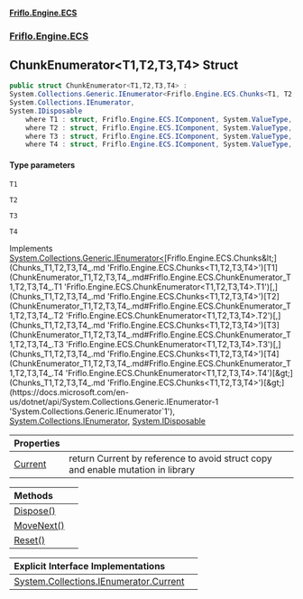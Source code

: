 #### [Friflo.Engine.ECS](index.md 'index')
### [Friflo.Engine.ECS](Friflo.Engine.ECS.md 'Friflo.Engine.ECS')

## ChunkEnumerator<T1,T2,T3,T4> Struct

```csharp
public struct ChunkEnumerator<T1,T2,T3,T4> :
System.Collections.Generic.IEnumerator<Friflo.Engine.ECS.Chunks<T1, T2, T3, T4>>,
System.Collections.IEnumerator,
System.IDisposable
    where T1 : struct, Friflo.Engine.ECS.IComponent, System.ValueType, System.ValueType
    where T2 : struct, Friflo.Engine.ECS.IComponent, System.ValueType, System.ValueType
    where T3 : struct, Friflo.Engine.ECS.IComponent, System.ValueType, System.ValueType
    where T4 : struct, Friflo.Engine.ECS.IComponent, System.ValueType, System.ValueType
```
#### Type parameters

<a name='Friflo.Engine.ECS.ChunkEnumerator_T1,T2,T3,T4_.T1'></a>

`T1`

<a name='Friflo.Engine.ECS.ChunkEnumerator_T1,T2,T3,T4_.T2'></a>

`T2`

<a name='Friflo.Engine.ECS.ChunkEnumerator_T1,T2,T3,T4_.T3'></a>

`T3`

<a name='Friflo.Engine.ECS.ChunkEnumerator_T1,T2,T3,T4_.T4'></a>

`T4`

Implements [System.Collections.Generic.IEnumerator&lt;](https://docs.microsoft.com/en-us/dotnet/api/System.Collections.Generic.IEnumerator-1 'System.Collections.Generic.IEnumerator`1')[Friflo.Engine.ECS.Chunks&lt;](Chunks_T1,T2,T3,T4_.md 'Friflo.Engine.ECS.Chunks<T1,T2,T3,T4>')[T1](ChunkEnumerator_T1,T2,T3,T4_.md#Friflo.Engine.ECS.ChunkEnumerator_T1,T2,T3,T4_.T1 'Friflo.Engine.ECS.ChunkEnumerator<T1,T2,T3,T4>.T1')[,](Chunks_T1,T2,T3,T4_.md 'Friflo.Engine.ECS.Chunks<T1,T2,T3,T4>')[T2](ChunkEnumerator_T1,T2,T3,T4_.md#Friflo.Engine.ECS.ChunkEnumerator_T1,T2,T3,T4_.T2 'Friflo.Engine.ECS.ChunkEnumerator<T1,T2,T3,T4>.T2')[,](Chunks_T1,T2,T3,T4_.md 'Friflo.Engine.ECS.Chunks<T1,T2,T3,T4>')[T3](ChunkEnumerator_T1,T2,T3,T4_.md#Friflo.Engine.ECS.ChunkEnumerator_T1,T2,T3,T4_.T3 'Friflo.Engine.ECS.ChunkEnumerator<T1,T2,T3,T4>.T3')[,](Chunks_T1,T2,T3,T4_.md 'Friflo.Engine.ECS.Chunks<T1,T2,T3,T4>')[T4](ChunkEnumerator_T1,T2,T3,T4_.md#Friflo.Engine.ECS.ChunkEnumerator_T1,T2,T3,T4_.T4 'Friflo.Engine.ECS.ChunkEnumerator<T1,T2,T3,T4>.T4')[&gt;](Chunks_T1,T2,T3,T4_.md 'Friflo.Engine.ECS.Chunks<T1,T2,T3,T4>')[&gt;](https://docs.microsoft.com/en-us/dotnet/api/System.Collections.Generic.IEnumerator-1 'System.Collections.Generic.IEnumerator`1'), [System.Collections.IEnumerator](https://docs.microsoft.com/en-us/dotnet/api/System.Collections.IEnumerator 'System.Collections.IEnumerator'), [System.IDisposable](https://docs.microsoft.com/en-us/dotnet/api/System.IDisposable 'System.IDisposable')

| Properties | |
| :--- | :--- |
| [Current](ChunkEnumerator_T1,T2,T3,T4_.Current.md 'Friflo.Engine.ECS.ChunkEnumerator<T1,T2,T3,T4>.Current') | return Current by reference to avoid struct copy and enable mutation in library |

| Methods | |
| :--- | :--- |
| [Dispose()](ChunkEnumerator_T1,T2,T3,T4_.Dispose().md 'Friflo.Engine.ECS.ChunkEnumerator<T1,T2,T3,T4>.Dispose()') | |
| [MoveNext()](ChunkEnumerator_T1,T2,T3,T4_.MoveNext().md 'Friflo.Engine.ECS.ChunkEnumerator<T1,T2,T3,T4>.MoveNext()') | |
| [Reset()](ChunkEnumerator_T1,T2,T3,T4_.Reset().md 'Friflo.Engine.ECS.ChunkEnumerator<T1,T2,T3,T4>.Reset()') | |

| Explicit Interface Implementations | |
| :--- | :--- |
| [System.Collections.IEnumerator.Current](ChunkEnumerator_T1,T2,T3,T4_.System.Collections.IEnumerator.Current.md 'Friflo.Engine.ECS.ChunkEnumerator<T1,T2,T3,T4>.System.Collections.IEnumerator.Current') | |
